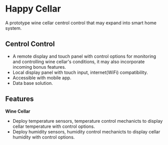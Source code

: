 # Happy Cellar

A prototype wine cellar centrol control that may expand into smart home system.

## Centrol Control
* A remote display and touch panel with control options for monitoring and controlling wine cellar's conditions, it may also incorporate incoming bonus features.
* Local display panel with touch input, internet(WiFi) compatibility.
* Accessible  with mobile app.
* Data base solution.

## Features
**Wine Cellar**
* Deploy temperature sensors, temperature control mechanicts to display cellar temperature with control options.
* Deploy humidity sensors, humidity control mechanicts to display cellar humidity with control options.

